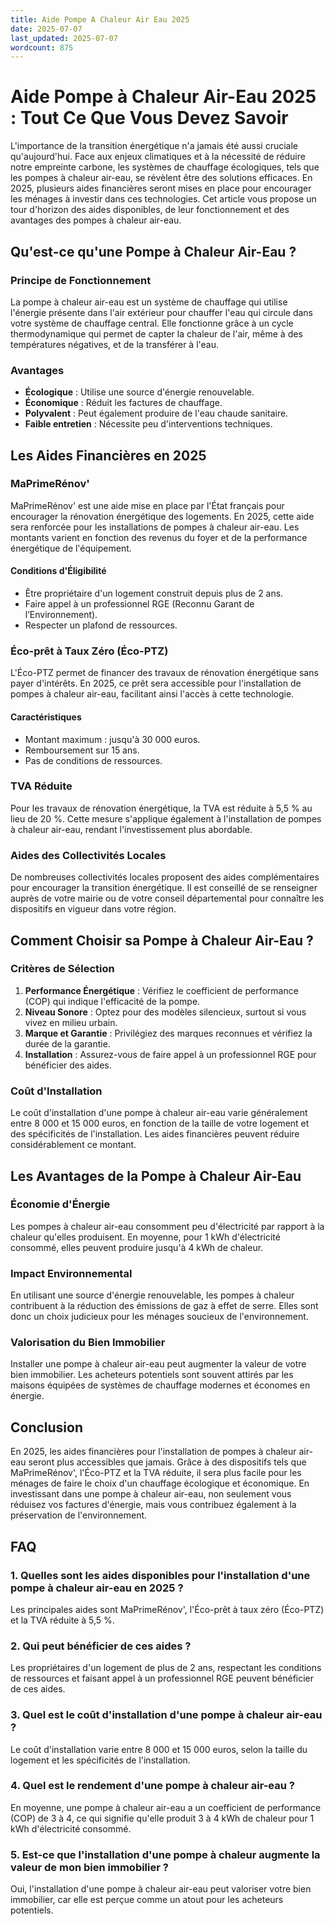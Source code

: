 ```yaml
---
title: Aide Pompe A Chaleur Air Eau 2025
date: 2025-07-07
last_updated: 2025-07-07
wordcount: 875
---
```


# Aide Pompe à Chaleur Air-Eau 2025 : Tout Ce Que Vous Devez Savoir

L'importance de la transition énergétique n'a jamais été aussi cruciale qu'aujourd'hui. Face aux enjeux climatiques et à la nécessité de réduire notre empreinte carbone, les systèmes de chauffage écologiques, tels que les pompes à chaleur air-eau, se révèlent être des solutions efficaces. En 2025, plusieurs aides financières seront mises en place pour encourager les ménages à investir dans ces technologies. Cet article vous propose un tour d'horizon des aides disponibles, de leur fonctionnement et des avantages des pompes à chaleur air-eau.

## Qu'est-ce qu'une Pompe à Chaleur Air-Eau ?

### Principe de Fonctionnement

La pompe à chaleur air-eau est un système de chauffage qui utilise l'énergie présente dans l'air extérieur pour chauffer l'eau qui circule dans votre système de chauffage central. Elle fonctionne grâce à un cycle thermodynamique qui permet de capter la chaleur de l'air, même à des températures négatives, et de la transférer à l'eau.

### Avantages

- **Écologique** : Utilise une source d'énergie renouvelable.
- **Économique** : Réduit les factures de chauffage.
- **Polyvalent** : Peut également produire de l'eau chaude sanitaire.
- **Faible entretien** : Nécessite peu d'interventions techniques.

## Les Aides Financières en 2025

### MaPrimeRénov'

MaPrimeRénov' est une aide mise en place par l'État français pour encourager la rénovation énergétique des logements. En 2025, cette aide sera renforcée pour les installations de pompes à chaleur air-eau. Les montants varient en fonction des revenus du foyer et de la performance énergétique de l'équipement.

#### Conditions d'Éligibilité

- Être propriétaire d'un logement construit depuis plus de 2 ans.
- Faire appel à un professionnel RGE (Reconnu Garant de l’Environnement).
- Respecter un plafond de ressources.

### Éco-prêt à Taux Zéro (Éco-PTZ)

L'Éco-PTZ permet de financer des travaux de rénovation énergétique sans payer d'intérêts. En 2025, ce prêt sera accessible pour l'installation de pompes à chaleur air-eau, facilitant ainsi l'accès à cette technologie.

#### Caractéristiques

- Montant maximum : jusqu'à 30 000 euros.
- Remboursement sur 15 ans.
- Pas de conditions de ressources.

### TVA Réduite

Pour les travaux de rénovation énergétique, la TVA est réduite à 5,5 % au lieu de 20 %. Cette mesure s'applique également à l'installation de pompes à chaleur air-eau, rendant l'investissement plus abordable.

### Aides des Collectivités Locales

De nombreuses collectivités locales proposent des aides complémentaires pour encourager la transition énergétique. Il est conseillé de se renseigner auprès de votre mairie ou de votre conseil départemental pour connaître les dispositifs en vigueur dans votre région.

## Comment Choisir sa Pompe à Chaleur Air-Eau ?

### Critères de Sélection

1. **Performance Énergétique** : Vérifiez le coefficient de performance (COP) qui indique l'efficacité de la pompe.
2. **Niveau Sonore** : Optez pour des modèles silencieux, surtout si vous vivez en milieu urbain.
3. **Marque et Garantie** : Privilégiez des marques reconnues et vérifiez la durée de la garantie.
4. **Installation** : Assurez-vous de faire appel à un professionnel RGE pour bénéficier des aides.

### Coût d'Installation

Le coût d'installation d'une pompe à chaleur air-eau varie généralement entre 8 000 et 15 000 euros, en fonction de la taille de votre logement et des spécificités de l'installation. Les aides financières peuvent réduire considérablement ce montant.

## Les Avantages de la Pompe à Chaleur Air-Eau

### Économie d'Énergie

Les pompes à chaleur air-eau consomment peu d'électricité par rapport à la chaleur qu'elles produisent. En moyenne, pour 1 kWh d'électricité consommé, elles peuvent produire jusqu'à 4 kWh de chaleur.

### Impact Environnemental

En utilisant une source d'énergie renouvelable, les pompes à chaleur contribuent à la réduction des émissions de gaz à effet de serre. Elles sont donc un choix judicieux pour les ménages soucieux de l'environnement.

### Valorisation du Bien Immobilier

Installer une pompe à chaleur air-eau peut augmenter la valeur de votre bien immobilier. Les acheteurs potentiels sont souvent attirés par les maisons équipées de systèmes de chauffage modernes et économes en énergie.

## Conclusion

En 2025, les aides financières pour l'installation de pompes à chaleur air-eau seront plus accessibles que jamais. Grâce à des dispositifs tels que MaPrimeRénov', l'Éco-PTZ et la TVA réduite, il sera plus facile pour les ménages de faire le choix d'un chauffage écologique et économique. En investissant dans une pompe à chaleur air-eau, non seulement vous réduisez vos factures d'énergie, mais vous contribuez également à la préservation de l'environnement.

## FAQ

### 1. Quelles sont les aides disponibles pour l'installation d'une pompe à chaleur air-eau en 2025 ?

Les principales aides sont MaPrimeRénov', l'Éco-prêt à taux zéro (Éco-PTZ) et la TVA réduite à 5,5 %.

### 2. Qui peut bénéficier de ces aides ?

Les propriétaires d'un logement de plus de 2 ans, respectant les conditions de ressources et faisant appel à un professionnel RGE peuvent bénéficier de ces aides.

### 3. Quel est le coût d'installation d'une pompe à chaleur air-eau ?

Le coût d'installation varie entre 8 000 et 15 000 euros, selon la taille du logement et les spécificités de l'installation.

### 4. Quel est le rendement d'une pompe à chaleur air-eau ?

En moyenne, une pompe à chaleur air-eau a un coefficient de performance (COP) de 3 à 4, ce qui signifie qu'elle produit 3 à 4 kWh de chaleur pour 1 kWh d'électricité consommé.

### 5. Est-ce que l'installation d'une pompe à chaleur augmente la valeur de mon bien immobilier ?

Oui, l'installation d'une pompe à chaleur air-eau peut valoriser votre bien immobilier, car elle est perçue comme un atout pour les acheteurs potentiels.